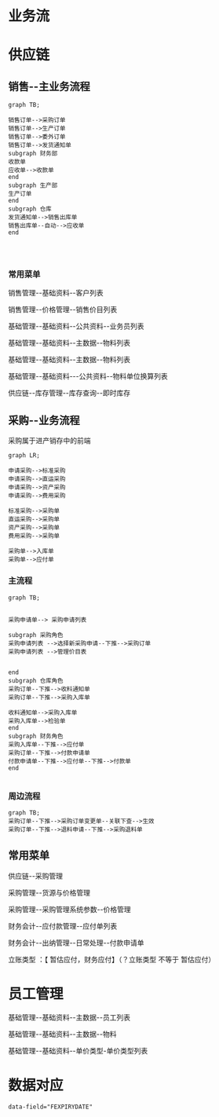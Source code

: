 

# 业务流



# 供应链



## 销售--主业务流程

```mermaid
graph TB;
 
销售订单-->采购订单
销售订单-->生产订单
销售订单-->委外订单
销售订单-->发货通知单
subgraph 财务部
收款单
应收单-->收款单
end
subgraph 生产部
生产订单
end
subgraph 仓库
发货通知单-->销售出库单
销售出库单--自动-->应收单
end


 
```











### 常用菜单

销售管理--基础资料--客户列表

销售管理--价格管理--销售价目列表

基础管理--基础资料--公共资料--业务员列表

基础管理--基础资料--主数据--物料列表

基础管理--基础资料--主数据--物料列表

基础管理--基础资料---公共资料--物料单位换算列表

供应链--库存管理--库存查询--即时库存



## 采购--业务流程

采购属于进产销存中的前端





```mermaid
graph LR;

申请采购-->标准采购
申请采购-->直运采购
申请采购-->资产采购
申请采购-->费用采购

标准采购-->采购单
直运采购-->采购单
资产采购-->采购单
费用采购-->采购单

采购单-->入库单
采购单-->应付单
```





### 主流程

```mermaid
graph TB;
 

采购申请单--> 采购申请列表

subgraph 采购角色
采购申请列表 -->选择新采购申请--下推-->采购订单
采购申请列表 -->管理价目表


end
subgraph 仓库角色
采购订单--下推-->收料通知单
采购订单--下推-->采购入库单

收料通知单-->采购入库单
采购入库单-->检验单
end
subgraph 财务角色
采购入库单--下推-->应付单
采购订单--下推-->付款申请单
付款申请单--下推-->应付单--下推-->付款单
end
 
```

### 周边流程

```mermaid
graph TB;
采购订单--下推-->采购订单变更单--关联下查-->生效
采购订单--下推-->退料申请--下推-->采购退料单
```

## 常用菜单

供应链--采购管理

采购管理--货源与价格管理

采购管理--采购管理系统参数--价格管理

财务会计--应付款管理--应付单列表

财务会计--出纳管理--日常处理--付款申请单



立账类型 ：【 暂估应付，财务应付】（？立账类型 不等于 暂估应付）





# 员工管理

基础管理--基础资料--主数据--员工列表

基础管理--基础资料--主数据--物料

基础管理--基础资料--单价类型-单价类型列表



















# 数据对应

```
data-field="FEXPIRYDATE"
```



<script type="text/javascript" src="https://cdnjs.cloudflare.com/ajax/libs/mermaid/9.4.3/mermaid.min.js"></script>
<script>
console.log('显示图表') 
mermaid.init({ noteMargin: 10 }, '.language-mermaid');
</script>
 

 
